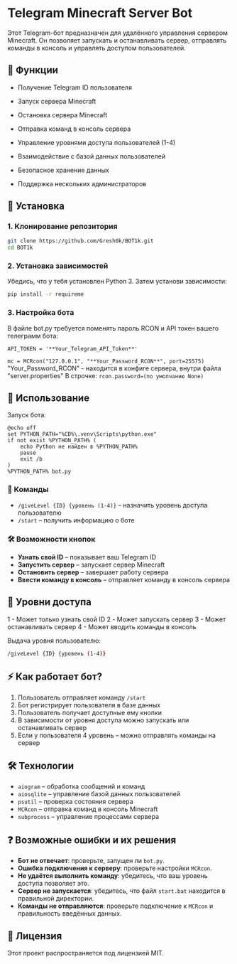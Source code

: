 # Telegram Minecraft Server Bot

Этот Telegram-бот предназначен для удалённого управления сервером Minecraft. Он позволяет запускать и останавливать сервер, отправлять команды в консоль и управлять доступом пользователей.

## 📌 Функции

- Получение Telegram ID пользователя

- Запуск сервера Minecraft

- Остановка сервера Minecraft

- Отправка команд в консоль сервера

- Управление уровнями доступа пользователей (1-4)

- Взаимодействие с базой данных пользователей

- Безопасное хранение данных

- Поддержка нескольких администраторов

## 🚀 Установка

### 1. Клонирование репозитория

```bash
git clone https://github.com/Gresh0k/BOT1k.git
cd BOT1k
```

### 2. Установка зависимостей

Убедись, что у тебя установлен Python 3. Затем установи зависимости:

```bash
pip install -r requireme
```

### 3. Настройка бота

В файле bot.py требуется поменять пароль RCON и API токен вашего телеграмм бота:

```API_TOKEN = '**Your_Telegram_API_Token**'```

```mc = MCRcon("127.0.0.1", "**Your_Password_RCON**", port=25575)```
"Your_Password_RCON" - находится в конфиге сервера, внутри файла "server.properties"
В строчке: 
```rcon.password=(по умолчанию None)```


## 📜 Использование

Запуск бота:

```
@echo off
set PYTHON_PATH="%CD%\.venv\Scripts\python.exe"
if not exist %PYTHON_PATH% (
    echo Python не найден в %PYTHON_PATH%
    pause
    exit /b
)
%PYTHON_PATH% bot.py
```

### 📌 Команды

- `/giveLevel {ID} {уровень (1-4)}` – назначить уровень доступа пользователю
- `/start` – получить информацию о боте



### 🛠 Возможности кнопок

- **Узнать свой ID** – показывает ваш Telegram ID
- **Запустить сервер** – запускает сервер Minecraft
- **Остановить сервер** – завершает работу сервера
- **Ввести команду в консоль** – отправляет команду в консоль сервера



## 🔑 Уровни доступа

1 - Может только узнать свой ID
2 - Может запускать сервер
3 - Может останавливать сервер
4 - Может вводить команды в консоль

Выдача уровня пользователю:

```bash
/giveLevel {ID} {уровень (1-4)}
```

## ⚡ Как работает бот?

1. Пользователь отправляет команду `/start`
2. Бот регистрирует пользователя в базе данных
3. Пользователь получает доступные ему кнопки
4. В зависимости от уровня доступа можно запускать или останавливать сервер
5. Если у пользователя 4 уровень – можно отправлять команды на сервер



## 🛠 Технологии

- `aiogram` – обработка сообщений и команд
- `aiosqlite` – управление базой данных пользователей
- `psutil` – проверка состояния сервера
- `MCRcon` – отправка команд в консоль Minecraft
- `subprocess` – управление процессами сервера



## ❓ Возможные ошибки и их решения

- **Бот не отвечает**: проверьте, запущен ли `bot.py`.
- **Ошибка подключения к серверу**: проверьте настройки `MCRcon`.
- **Не удаётся выполнить команду**: убедитесь, что ваш уровень доступа позволяет это.
- **Сервер не запускается**: убедитесь, что файл `start.bat` находится в правильной директории.
- **Команды не отправляются**: проверьте подключение к `MCRcon` и правильность введённых данных.

## 📜 Лицензия

Этот проект распространяется под лицензией MIT.

##

